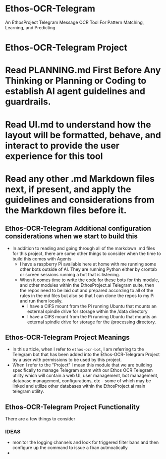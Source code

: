 # Ethos-OCR-Telegram
An EthosProject Telegram Message OCR Tool For Pattern Matching, Learning, and Predicting


# Ethos-OCR-Telegram Project

# Read PLANNING.md First Before Any Thinking or Planning or Coding to establish AI agent guidelines and guardrails.
# Read UI.md to understand how the layout will be formatted, behave, and interact to provide the user experience for this tool
# Read any other .md Markdown files next, if present, and apply the guidelines and considerations from the Markdown files before it.

## Ethos-OCR-Telegram Additional configuration considerations when we start to build this
- In addition to reading and going through all of the markdown .md files for this project, there are some other things to consider when the time to build this comes with Agents
  - I have a raspberry Pi available here at home with me running some other bots outside of AI.  They are running Python either by crontab or screen sessions running a bot that is listening.
  - When it comes time to write the code for these bots for this module, and other modules within the EthosProject.ai Telegram suite, then the repos need to be laid out and prepared according to all of the rules in the md files but also so that I can clone the repos to my Pi and run them locally.
    - I have a CIFS mount from the Pi running Ubuntu that mounts an external spindle drive for storage within the /data directory
    - I have a CIFS mount from the Pi running Ubuntu that mounts an external spindle drive for storage for the /processing directory.

## Ethos-OCR-Telegram Project Meanings
- In this article, when I refer to `ethos-ocr-bot`, I am referring to the Telegram bot that has been added into the Ethos-OCR-Telegram Project by a user with permissions to be used by this project.
- When I refer to the "Project" I mean this module that we are building specifically to manage Telegram spam with our Ethos OCR Telegram utility which will contain a web UI, user management, bot management, database management, configurations, etc - some of which may be linked and utilize other databases within the EthosProject.ai main telegram utility.

## Ethos-OCR-Telegram Project Functionality
There are a few things to consider

### IDEAS
- monitor the logging channels and look for triggered filter bans and then configure up the command to issue a fban autmoatically
- 
